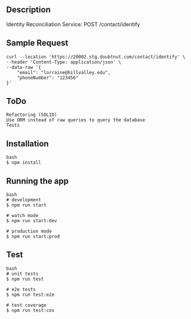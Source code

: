 ## Description

Identity Reconciliation Service: POST <baseUrl>/contact/identify

## Sample Request

```
curl --location 'https://20002.stg.doubtnut.com/contact/identify' \
--header 'Content-Type: application/json' \
--data-raw '{
    "email": "lorraine@hillvalley.edu",
    "phoneNumber": "123456"
}'
```

## ToDo

```
Refactoring (SOLID)
Use ORM instead of raw queries to query the database
Tests
```

## Installation

```
bash
$ npm install
```

## Running the app

```
bash
# development
$ npm run start

# watch mode
$ npm run start:dev

# production mode
$ npm run start:prod
```

## Test

```
bash
# unit tests
$ npm run test

# e2e tests
$ npm run test:e2e

# test coverage
$ npm run test:cov
```

